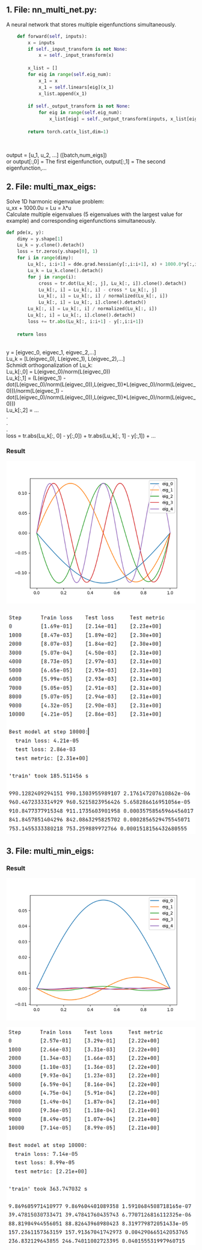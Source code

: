 ## 1. File: nn_multi_net.py:

A neural network that stores multiple eigenfunctions simultaneously.<br>

```python
    def forward(self, inputs):
        x = inputs
        if self._input_transform is not None:
            x = self._input_transform(x)

        x_list = []
        for eig in range(self.eig_num):
            x_1 = x
            x_1 = self.linears[eig](x_1)
            x_list.append(x_1)

        if self._output_transform is not None:
            for eig in range(self.eig_num):
                x_list[eig] = self._output_transform(inputs, x_list[eig])

        return torch.cat(x_list,dim=1)
```
<br>

output = [u_1, u_2, ...] ([batch,num_eigs])<br>
or output[:,0] = The first eigenfunction, output[:,1] = The second eigenfunction,...<br>

## 2. File: multi_max_eigs:

Solve 1D harmonic eigenvalue problem: <br>
u_xx + 1000.0u = Lu = λ*u <br>
Calculate multiple eigenvalues (5 eigenvalues with the largest value for example) and corresponding eigenfunctions simultaneously.<br>

```python
def pde(x, y):
    dimy = y.shape[1]
    Lu_k = y.clone().detach()
    loss = tr.zeros(y.shape[0], 1)
    for i in range(dimy):
        Lu_k[:, i:i+1] = dde.grad.hessian(y[:,i:i+1], x) + 1000.0*y[:,i:i+1]
        Lu_k = Lu_k.clone().detach()
        for j in range(i):
            cross = tr.dot(Lu_k[:, j], Lu_k[:, i]).clone().detach()
            Lu_k[:, i] = Lu_k[:, i] - cross * Lu_k[:, j]
            Lu_k[:, i] = Lu_k[:, i] / normalized(Lu_k[:, i])
            Lu_k[:, i] = Lu_k[:, i].clone().detach()
        Lu_k[:, i] = Lu_k[:, i] / normalized(Lu_k[:, i])
        Lu_k[:, i] = Lu_k[:, i].clone().detach()
        loss += tr.abs(Lu_k[:, i:i+1] - y[:,i:i+1])

    return loss
```
<br>
y = [eigvec_0, eigvec_1, eigvec_2,...]<br>
Lu_k = [L(eigvec_0), L(eigvec_1), L(eigvec_2),...]<br>
Schmidt orthogonalization of Lu_k:<br>
Lu_k[:,0] = L(eigvec_0)/norm(L(eigvec_0))<br>
Lu_k[:,1] = (L(eigvec_1) - dot(L(eigvec_0)/norm(L(eigvec_0)),L(eigvec_1))*L(eigvec_0)/norm(L(eigvec_0)))/norm(L(eigvec_1) - dot(L(eigvec_0)/norm(L(eigvec_0)),L(eigvec_1))*L(eigvec_0)/norm(L(eigvec_0)))<br>
Lu_k[:,2] = ...<br>
.<br>
.<br>
.<br>
loss = tr.abs(Lu_k[:, 0] - y[:,0]) +  tr.abs(Lu_k[:, 1] - y[:,1]) + ...<br>



### Result

![](/image/multiple_eigenvalues_multi_max_eigs_Figure_1.png)

![](/image/multiple_eigenvalues_multi_max_eigs_Figure_2.png)


## 3. File: multi_min_eigs:

### Result

![](/image/multiple_eigenvalues_multi_min_eigs_Figure_1.png)

![](/image/multiple_eigenvalues_multi_min_eigs_Figure_2.png)
